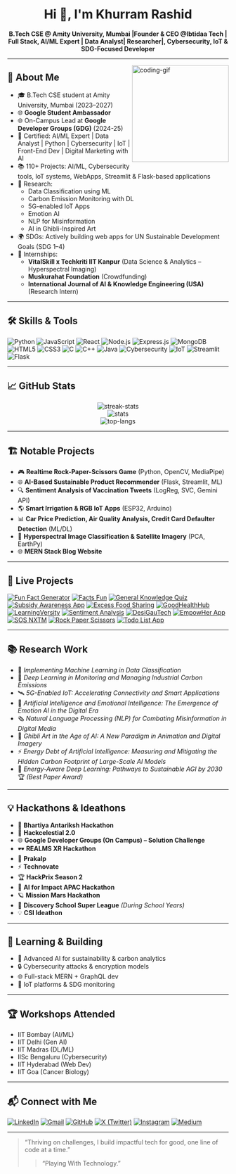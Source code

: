 <h1 align="center">Hi 👋, I'm Khurram Rashid</h1>  
<p align="center"> 
  <b>B.Tech CSE @ Amity University, Mumbai |Founder & CEO @Ibtidaa Tech | Full Stack, AI/ML Expert | Data Analyst| Researcher|, Cybersecurity, IoT & SDG-Focused Developer</b>
</p>

---

<img align="right" height="220" src="https://media.giphy.com/media/qgQUggAC3Pfv687qPC/giphy.gif" alt="coding-gif" />

## 🚀 About Me

- 🎓 B.Tech CSE student at Amity University, Mumbai (2023–2027)
- 🌐 **Google Student Ambassador**
- 🌐 On-Campus Lead at **Google Developer Groups (GDG)** (2024-25)
- 🏅 Certified: AI/ML Expert | Data Analyst | Python | Cybersecurity | IoT | Front-End Dev | Digital Marketing with AI
- 📚 110+ Projects: AI/ML, Cybersecurity tools, IoT systems, WebApps, Streamlit & Flask-based applications
- 🧠 Research: 
  - Data Classification using ML  
  - Carbon Emission Monitoring with DL  
  - 5G-enabled IoT Apps  
  - Emotion AI  
  - NLP for Misinformation  
  - AI in Ghibli-Inspired Art  
- 🌍 SDGs: Actively building web apps for UN Sustainable Development Goals (SDG 1–4)
- 🤝 Internships:
  - **VitalSkill x Techkriti IIT Kanpur** (Data Science & Analytics – Hyperspectral Imaging)
  - **Muskurahat Foundation** (Crowdfunding)
  - **International Journal of AI & Knowledge Engineering (USA)** (Research Intern)

---

## 🛠️ Skills & Tools

![Python](https://img.shields.io/badge/-Python-3776AB?logo=python&logoColor=white)
![JavaScript](https://img.shields.io/badge/-JavaScript-F7DF1E?logo=javascript&logoColor=black)
![React](https://img.shields.io/badge/-React-61DAFB?logo=react&logoColor=black)
![Node.js](https://img.shields.io/badge/-Node.js-339933?logo=node.js&logoColor=white)
![Express.js](https://img.shields.io/badge/-Express.js-000000?logo=express&logoColor=white)
![MongoDB](https://img.shields.io/badge/-MongoDB-47A248?logo=mongodb&logoColor=white)
![HTML5](https://img.shields.io/badge/-HTML5-E34F26?logo=html5&logoColor=white)
![CSS3](https://img.shields.io/badge/-CSS3-1572B6?logo=css3&logoColor=white)
![C](https://img.shields.io/badge/-C-00599C?logo=c&logoColor=white)
![C++](https://img.shields.io/badge/-C++-00599C?logo=c%2b%2b&logoColor=white)
![Java](https://img.shields.io/badge/-Java-007396?logo=java&logoColor=white)
![Cybersecurity](https://img.shields.io/badge/-Cybersecurity-2c3e50)
![IoT](https://img.shields.io/badge/-IoT-00b894)
![Streamlit](https://img.shields.io/badge/-Streamlit-FF4B4B?logo=streamlit&logoColor=white)
![Flask](https://img.shields.io/badge/-Flask-000000?logo=flask&logoColor=white)

---

## 📈 GitHub Stats

<p align="center">
  <img src="https://github-readme-streak-stats.herokuapp.com?user=KhurramRashid6893&theme=tokyonight&hide_border=true" alt="streak-stats"/>
  <br>
  <img src="https://github-readme-stats.vercel.app/api?username=KhurramRashid6893&show_icons=true&theme=tokyonight&hide_border=true" alt="stats"/>
  <br>
  <img src="https://github-readme-stats.vercel.app/api/top-langs/?username=KhurramRashid6893&layout=compact&theme=tokyonight&hide_border=true" alt="top-langs"/>
</p>

---

## 🏗️ Notable Projects

- 🎮 **Realtime Rock-Paper-Scissors Game** (Python, OpenCV, MediaPipe)
- 🌐 **AI-Based Sustainable Product Recommender** (Flask, Streamlit, ML)
- 🔍 **Sentiment Analysis of Vaccination Tweets** (LogReg, SVC, Gemini API)
- 🌎 **Smart Irrigation & RGB IoT Apps** (ESP32, Arduino)
- 📊 **Car Price Prediction, Air Quality Analysis, Credit Card Defaulter Detection** (ML/DL)
- 🧪 **Hyperspectral Image Classification & Satellite Imagery** (PCA, EarthPy)
- 🌐 **MERN Stack Blog Website**

---

## 🔗 Live Projects

[![Fun Fact Generator](https://img.shields.io/badge/-Fun_Fact_Generator-blue?style=for-the-badge&logo=render&logoColor=white)](https://fun-fact.onrender.com)
[![Facts Fun](https://img.shields.io/badge/-Facts_Fun-purple?style=for-the-badge&logo=render&logoColor=white)](https://facts-fun.onrender.com)
[![General Knowledge Quiz](https://img.shields.io/badge/-General_Knowledge_Quiz-orange?style=for-the-badge&logo=render&logoColor=white)](https://testyour-general-knowledeg.onrender.com)
[![Subsidy Awareness App](https://img.shields.io/badge/-Subsidy_Awareness_App-green?style=for-the-badge&logo=render&logoColor=white)](https://one-subsidy-awareness-app.onrender.com)
[![Excess Food Sharing](https://img.shields.io/badge/-Food_Sharing_Platform-yellow?style=for-the-badge&logo=render&logoColor=black)](https://two-excess-food-sharing-platform.onrender.com)
[![GoodHealthHub](https://img.shields.io/badge/-GoodHealthHub-red?style=for-the-badge&logo=render&logoColor=white)](https://three-goodhealthhub.onrender.com)
[![LearningVersity](https://img.shields.io/badge/-LearningVersity-teal?style=for-the-badge&logo=render&logoColor=white)](https://four-learningversity.onrender.com)
[![Sentiment Analysis](https://img.shields.io/badge/-Sentiment_Analysis-pink?style=for-the-badge&logo=render&logoColor=white)](https://sentiment-analysis-sfex.onrender.com)
[![DesiGauTech](https://img.shields.io/badge/-DesiGauTech-darkgreen?style=for-the-badge&logo=render&logoColor=white)](https://desigautech.onrender.com)
[![EmpowHer App](https://img.shields.io/badge/-EmpowHer_App-maroon?style=for-the-badge&logo=render&logoColor=white)](https://five-empowher.onrender.com)
[![SOS NXTM](https://img.shields.io/badge/-SOS_NXTM-grey?style=for-the-badge&logo=render&logoColor=white)](https://sos-nxtm.onrender.com)
[![Rock Paper Scissors](https://img.shields.io/badge/-Rock_Paper_Scissors_Game-cyan?style=for-the-badge&logo=render&logoColor=black)](https://rock-paper-scissors-game-webapp.onrender.com)
[![Todo List App](https://img.shields.io/badge/-TodoMaster-darkgreen?style=for-the-badge&logo=render&logoColor=white)](https://two-mern-todo-app.onrender.com/)

---

## 📚 Research Work

- 📄 *Implementing Machine Learning in Data Classification*  
- 🌱 *Deep Learning in Monitoring and Managing Industrial Carbon Emissions*  
- 🛰 *5G-Enabled IoT: Accelerating Connectivity and Smart Applications*  
- 🧠 *Artificial Intelligence and Emotional Intelligence: The Emergence of Emotion AI in the Digital Era*  
- 🗞 *Natural Language Processing (NLP) for Combating Misinformation in Digital Media*  
- 🎨 *Ghibli Art in the Age of AI: A New Paradigm in Animation and Digital Imagery*  
- ⚡ *Energy Debt of Artificial Intelligence: Measuring and Mitigating the Hidden Carbon Footprint of Large-Scale AI Models*  
- 🔋 *Energy-Aware Deep Learning: Pathways to Sustainable AGI by 2030* 🏆 *(Best Paper Award)*  

---

## 💡 Hackathons & Ideathons

- 🚀 **Bhartiya Antariksh Hackathon**  
- 🌌 **Hackcelestial 2.0**  
- 🌐 **Google Developer Groups (On Campus) – Solution Challenge**  
- 🕶 **REALMS XR Hackathon**
- 🔬 **Prakalp**  
- ⚡ **Technovate**  
- 🏆 **HackPrix Season 2**  
- 🤖 **AI for Impact APAC Hackathon**  
- 🪐 **Mission Mars Hackathon**  
- 🏫 **Discovery School Super League** *(During School Years)*  
- 💡 **CSI Ideathon**  

---

## 🌱 Learning & Building

- 🧠 Advanced AI for sustainability & carbon analytics
- 🔒 Cybersecurity attacks & encryption models
- 🌐 Full-stack MERN + GraphQL dev
- 📡 IoT platforms & SDG monitoring

---

## 🏆 Workshops Attended

- IIT Bombay (AI/ML)  
- IIT Delhi (Gen AI)  
- IIT Madras (DL/ML)  
- IISc Bengaluru (Cybersecurity)  
- IIT Hyderabad (Web Dev)  
- IIT Goa (Cancer Biology)

---

## 📬 Connect with Me

[![LinkedIn](https://img.shields.io/badge/-LinkedIn-0077B5?logo=linkedin&logoColor=white)](https://www.linkedin.com/in/khurram-rashid/)
[![Gmail](https://img.shields.io/badge/-Gmail-EA4335?logo=gmail&logoColor=white)](mailto:khurramrashid0786@gmail.com)
[![GitHub](https://img.shields.io/badge/-Portfolio-24292e?logo=github&logoColor=white)](https://github.com/KhurramRashid6893)
[![X (Twitter)](https://img.shields.io/badge/-X-000000?logo=twitter&logoColor=white)](https://twitter.com/khurramrashidd)
[![Instagram](https://img.shields.io/badge/-Instagram-E4405F?logo=instagram&logoColor=white)](https://instagram.com/khurramrashid_)
[![Medium](https://img.shields.io/badge/-Medium-12100E?logo=medium&logoColor=white)](https://medium.com/@khurramrashid)

---

> “Thriving on challenges, I build impactful tech for good, one line of code at a time.”  
> > “Playing With Technology.”
